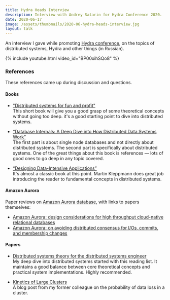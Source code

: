 ```yaml
---
title: Hydra Heads Interview
description: Interview with Andrey Satarin for Hydra Conference 2020.
date: 2020-06-17
image: /assets/thumbnails/2020-06-hydra-heads-interview.jpg
layout: talk
---
```


An interview I gave while promoting [Hydra conference](https://hydraconf.com/), on the topics of distributed systems,
Hydra and other things (in Russian).

{% include youtube.html video_id="BP00xihSQo8" %}

### References

These references came up during discussion and questions.

#### Books

- ["Distributed systems for fun and profit"](http://book.mixu.net/distsys/single-page.html)  
  This short book will give you a good grasp of some theoretical concepts without going too deep.
  it's a good starting point to dive into distributed systems.

- [“Database Internals: A Deep Dive into How Distributed Data Systems Work”](https://www.amazon.com/dp/1492040347/ref=cm_sw_r_tw_dp_x_GcI9Eb0T0NTMT)  
  The first part is about single node databases and not directly about distributed systems. The second part is
  specifically about distributed systems.
  One of the great things about this book is references — lots of good ones to go deep in any topic covered.

- [“Designing Data-Intensive Applications”](https://www.amazon.com/dp/1449373321/ref=cm_sw_r_tw_dp_x_IcI9EbNF3SFHR)  
  It's almost a classic book at this point. Martin Kleppmann does great job introducing the reader to fundamental
  concepts in distributed systems.

#### Amazon Aurora

Paper reviews on [Amazon Aurora database](https://aws.amazon.com/rds/aurora/), with links to papers themselves:

- [Amazon Aurora: design considerations for high throughput cloud-native relational databases](https://blog.acolyer.org/2019/03/25/amazon-aurora-design-considerations-for-high-throughput-cloud-native-relational-databases/)
- [Amazon Aurora: on avoiding distributed consensus for I/Os, commits, and membership changes](https://blog.acolyer.org/2019/03/27/amazon-aurora-on-avoiding-distributed-consensus-for-i-os-commits-and-membership-changes/)

#### Papers

- [Distributed systems theory for the distributed systems engineer](https://www.the-paper-trail.org/post/2014-08-09-distributed-systems-theory-for-the-distributed-systems-engineer/)  
  My deep dive into distributed systems started with this reading list.
  It maintains a good balance between core theoretical concepts and practical system implementations. Highly
  recommended.

- [Kinetics of Large Clusters](https://gridem.blogspot.com/2017/08/kinetics-of-large-clusters.html)  
  A blog post from my former colleague on the probability of data loss in a cluster.
